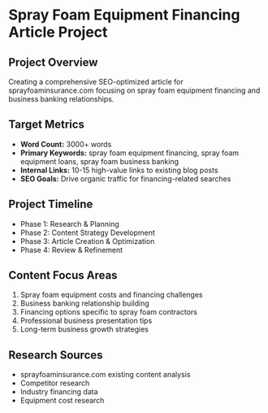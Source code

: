 # Spray Foam Equipment Financing Article Project

## Project Overview
Creating a comprehensive SEO-optimized article for sprayfoaminsurance.com focusing on spray foam equipment financing and business banking relationships.

## Target Metrics
- **Word Count:** 3000+ words
- **Primary Keywords:** spray foam equipment financing, spray foam equipment loans, spray foam business banking
- **Internal Links:** 10-15 high-value links to existing blog posts
- **SEO Goals:** Drive organic traffic for financing-related searches

## Project Timeline
- Phase 1: Research & Planning
- Phase 2: Content Strategy Development  
- Phase 3: Article Creation & Optimization
- Phase 4: Review & Refinement

## Content Focus Areas
1. Spray foam equipment costs and financing challenges
2. Business banking relationship building
3. Financing options specific to spray foam contractors
4. Professional business presentation tips
5. Long-term business growth strategies

## Research Sources
- sprayfoaminsurance.com existing content analysis
- Competitor research
- Industry financing data
- Equipment cost research
